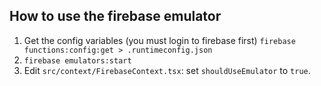 ## How to use the firebase emulator

1. Get the config variables (you must login to firebase first)
   `firebase functions:config:get > .runtimeconfig.json`
2. `firebase emulators:start`
3. Edit `src/context/FirebaseContext.tsx`: set `shouldUseEmulator` to `true`.
